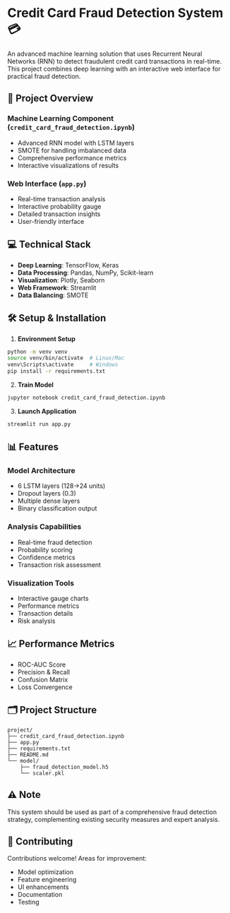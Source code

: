 # Credit Card Fraud Detection System 💳

An advanced machine learning solution that uses Recurrent Neural Networks (RNN) to detect fraudulent credit card transactions in real-time. This project combines deep learning with an interactive web interface for practical fraud detection.

## 🚀 Project Overview

### Machine Learning Component (`credit_card_fraud_detection.ipynb`)
- Advanced RNN model with LSTM layers
- SMOTE for handling imbalanced data
- Comprehensive performance metrics
- Interactive visualizations of results

### Web Interface (`app.py`)
- Real-time transaction analysis
- Interactive probability gauge
- Detailed transaction insights
- User-friendly interface

## 💻 Technical Stack

- **Deep Learning**: TensorFlow, Keras
- **Data Processing**: Pandas, NumPy, Scikit-learn
- **Visualization**: Plotly, Seaborn
- **Web Framework**: Streamlit
- **Data Balancing**: SMOTE

## 🛠️ Setup & Installation

1. **Environment Setup**
```bash
python -m venv venv
source venv/bin/activate  # Linux/Mac
venv\Scripts\activate     # Windows
pip install -r requirements.txt
```

2. **Train Model**
```bash
jupyter notebook credit_card_fraud_detection.ipynb
```

3. **Launch Application**
```bash
streamlit run app.py
```

## 📊 Features

### Model Architecture
- 6 LSTM layers (128→24 units)
- Dropout layers (0.3)
- Multiple dense layers
- Binary classification output

### Analysis Capabilities
- Real-time fraud detection
- Probability scoring
- Confidence metrics
- Transaction risk assessment

### Visualization Tools
- Interactive gauge charts
- Performance metrics
- Transaction details
- Risk analysis

## 📈 Performance Metrics

- ROC-AUC Score
- Precision & Recall
- Confusion Matrix
- Loss Convergence

## 🗂️ Project Structure
```
project/
├── credit_card_fraud_detection.ipynb
├── app.py
├── requirements.txt
├── README.md
└── model/
    ├── fraud_detection_model.h5
    └── scaler.pkl
```

## ⚠️ Note

This system should be used as part of a comprehensive fraud detection strategy, complementing existing security measures and expert analysis.

## 👥 Contributing

Contributions welcome! Areas for improvement:
- Model optimization
- Feature engineering
- UI enhancements
- Documentation
- Testing

